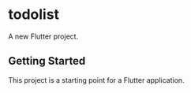 # todolist

A new Flutter project.

## Getting Started

This project is a starting point for a Flutter application.


